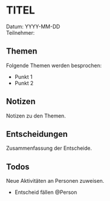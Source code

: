 # TITEL

Datum: YYYY-MM-DD\
Teilnehmer: 

## Themen

Folgende Themen werden besprochen:

* Punkt 1
* Punkt 2

## Notizen

Notizen zu den Themen.

## Entscheidungen

Zusammenfassung der Entscheide.

## Todos

Neue Aktivitäten an Personen zuweisen.

- Entscheid fällen @Person